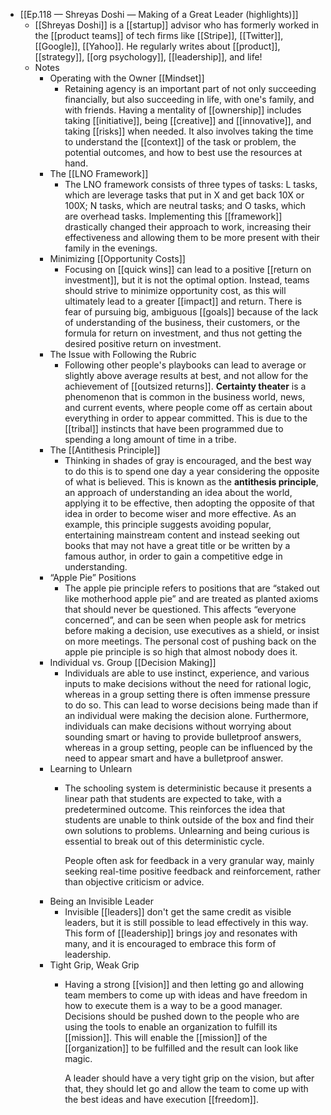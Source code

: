 - [[Ep.118 — Shreyas Doshi — Making of a Great Leader (highlights)]]
	- [[Shreyas Doshi]] is a [[startup]] advisor who has formerly worked in the [[product teams]] of tech firms like [[Stripe]], [[Twitter]], [[Google]], [[Yahoo]]. He regularly writes about [[product]], [[strategy]], [[org psychology]], [[leadership]], and life!
	- Notes
		- Operating with the Owner [[Mindset]]
			- Retaining agency is an important part of not only succeeding financially, but also succeeding in life, with one's family, and with friends. Having a mentality of [[ownership]] includes taking [[initiative]], being [[creative]] and [[innovative]], and taking [[risks]] when needed. It also involves taking the time to understand the [[context]] of the task or problem, the potential outcomes, and how to best use the resources at hand.
		- The [[LNO Framework]]
			- The LNO framework consists of three types of tasks: L tasks, which are leverage tasks that put in X and get back 10X or 100X; N tasks, which are neutral tasks; and O tasks, which are overhead tasks. Implementing this [[framework]] drastically changed their approach to work, increasing their effectiveness and allowing them to be more present with their family in the evenings.
		- Minimizing [[Opportunity Costs]]
			- Focusing on [[quick wins]] can lead to a positive [[return on investment]], but it is not the optimal option. Instead, teams should strive to minimize opportunity cost, as this will ultimately lead to a greater [[impact]] and return. There is fear of pursuing big, ambiguous [[goals]] because of the lack of understanding of the business, their customers, or the formula for return on investment, and thus not getting the desired positive return on investment.
		- The Issue with Following the Rubric
			- Following other people's playbooks can lead to average or slightly above average results at best, and not allow for the achievement of [[outsized returns]]. **Certainty theater** is a phenomenon that is common in the business world, news, and current events, where people come off as certain about everything in order to appear committed. This is due to the [[tribal]] instincts that have been programmed due to spending a long amount of time in a tribe.
		- The [[Antithesis Principle]]
			- Thinking in shades of gray is encouraged, and the best way to do this is to spend one day a year considering the opposite of what is believed. This is known as the **antithesis principle**, an approach of understanding an idea about the world, applying it to be effective, then adopting the opposite of that idea in order to become wiser and more effective. As an example, this principle suggests avoiding popular, entertaining mainstream content and instead seeking out books that may not have a great title or be written by a famous author, in order to gain a competitive edge in understanding.
		- “Apple Pie” Positions
			- The apple pie principle refers to positions that are “staked out like motherhood apple pie” and are treated as planted axioms that should never be questioned. This affects “everyone concerned”, and can be seen when people ask for metrics before making a decision, use executives as a shield, or insist on more meetings. The personal cost of pushing back on the apple pie principle is so high that almost nobody does it.
		- Individual vs. Group [[Decision Making]]
			- Individuals are able to use instinct, experience, and various inputs to make decisions without the need for rational logic, whereas in a group setting there is often immense pressure to do so. This can lead to worse decisions being made than if an individual were making the decision alone. Furthermore, individuals can make decisions without worrying about sounding smart or having to provide bulletproof answers, whereas in a group setting, people can be influenced by the need to appear smart and have a bulletproof answer.
		- Learning to Unlearn
			- The schooling system is deterministic because it presents a linear path that students are expected to take, with a predetermined outcome. This reinforces the idea that students are unable to think outside of the box and find their own solutions to problems. Unlearning and being curious is essential to break out of this deterministic cycle.
			  
			  People often ask for feedback in a very granular way, mainly seeking real-time positive feedback and reinforcement, rather than objective criticism or advice.
		- Being an Invisible Leader
			- Invisible [[leaders]] don't get the same credit as visible leaders, but it is still possible to lead effectively in this way. This form of [[leadership]] brings joy and resonates with many, and it is encouraged to embrace this form of leadership.
		- Tight Grip, Weak Grip
			- Having a strong [[vision]] and then letting go and allowing team members to come up with ideas and have freedom in how to execute them is a way to be a good manager. Decisions should be pushed down to the people who are using the tools to enable an organization to fulfill its [[mission]]. This will enable the [[mission]] of the [[organization]] to be fulfilled and the result can look like magic.
			  
			  A leader should have a very tight grip on the vision, but after that, they should let go and allow the team to come up with the best ideas and have execution [[freedom]].